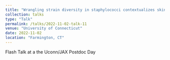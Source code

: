 ```yaml
---
title: "Wrangling strain diversity in staphylococci contextualizes skin microbiomes"
collection: talks
type: "Talk"
permalink: /talks/2022-11-02-talk-11
venue: "University of Connecticut"
date: 2022-11-02
location: "Farmington, CT"
---
```


Flash Talk at a the Uconn/JAX Postdoc Day
